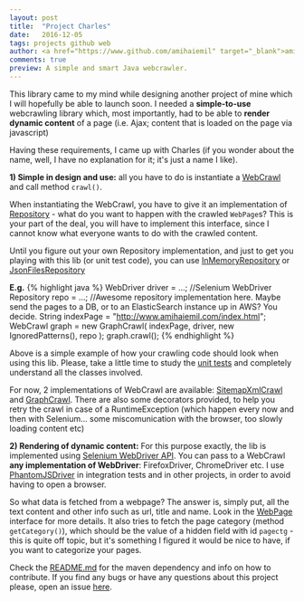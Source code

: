 ```yaml
---
layout: post
title:  "Project Charles"
date:   2016-12-05
tags: projects github web
author: <a href="https://www.github.com/amihaiemil" target="_blank">amihaiemil</a>
comments: true
preview: A simple and smart Java webcrawler.
---
```


This library came to my mind while designing another project of mine which I will hopefully be able to launch soon.
I needed a **simple-to-use** webcrawling library which, most importantly, had to be able to **render dynamic content**
of a page (i.e. Ajax; content that is loaded on the page via javascript)

Having these requirements, I came up with Charles (if you wonder about the name, well, I have no explanation for it; it's just a name I like).

**1) Simple in design and use:** all you have to do is instantiate a [WebCrawl](https://github.com/opencharles/charles/blob/master/src/main/java/com/amihaiemil/charles/WebCrawl.java) and
call method ``crawl()``.

When instantiating the WebCrawl, you have to give it an implementation of [Repository](https://github.com/opencharles/charles/blob/master/src/main/java/com/amihaiemil/charles/Repository.java) - what
do you want to happen with the crawled ``WebPage``s? This is your part of the deal, you will have to implement this interface, since I cannot know what everyone wants to do with the crawled content.

Until you figure out your own Repository implementation, and just to get you playing with this lib (or unit test code), you can use [InMemoryRepository](https://github.com/opencharles/charles/blob/master/src/main/java/com/amihaiemil/charles/InMemoryRepository.java)
or [JsonFilesRepository](https://github.com/opencharles/charles/blob/master/src/main/java/com/amihaiemil/charles/JsonFilesRepository.java)

<b>E.g.</b>
{% highlight java %}
WebDriver driver = ...; //Selenium WebDriver
Repository repo = ...; //Awesome repository implementation here. Maybe send the pages to a DB, or to an ElasticSearch instance up in AWS? You decide.
String indexPage = "http://www.amihaiemil.com/index.html";
WebCrawl graph = new GraphCrawl(
    indexPage, driver, new IgnoredPatterns(), repo
);
graph.crawl();
{% endhighlight %}

Above is a simple example of how your crawling code should look when using this lib. Please, take a little time to study the [unit tests](https://github.com/opencharles/charles/tree/master/src/test/java/com/amihaiemil/charles)
and completely understand all the classes involved.

For now, 2 implementations of WebCrawl are available: [SitemapXmlCrawl](https://github.com/opencharles/charles/blob/master/src/main/java/com/amihaiemil/charles/SitemapXmlCrawl.java) and
[GraphCrawl](https://github.com/opencharles/charles/blob/master/src/main/java/com/amihaiemil/charles/GraphCrawl.java). There are also some decorators provided, to help you retry the crawl in case of a 
RuntimeException (which happen every now and then with Selenium... some miscomunication with the browser, too slowly loading content etc)

**2) Rendering of dynamic content:** For this purpose exactly, the lib is implemented using [Selenium WebDriver API](http://www.seleniumhq.org/projects/webdriver/). You can pass to a
WebCrawl **any implementation of WebDriver**: FirefoxDriver, ChromeDriver etc. I use [PhantomJSDriver](https://github.com/detro/ghostdriver) in integration tests and in other projects, in order
to avoid having to open a browser.

So what data is fetched from a webpage? The answer is, simply put, all the text content and other info such as url, title and name. Look in the [WebPage](https://github.com/opencharles/charles/blob/master/src/main/java/com/amihaiemil/charles/WebPage.java)
interface for more details. It also tries to fetch the page category (method ``getCategory()``), which should be the value of a hidden field with id ``pagectg`` - this is quite off topic, but it's something I figured
it would be nice to have, if you want to categorize your pages.

Check the [README.md](https://github.com/opencharles/charles/blob/master/README.md) for the maven dependency and info on how to contribute.
If you find any bugs or have any questions about this project please, open an issue [here](https://github.com/opencharles/charles/issues/new).
